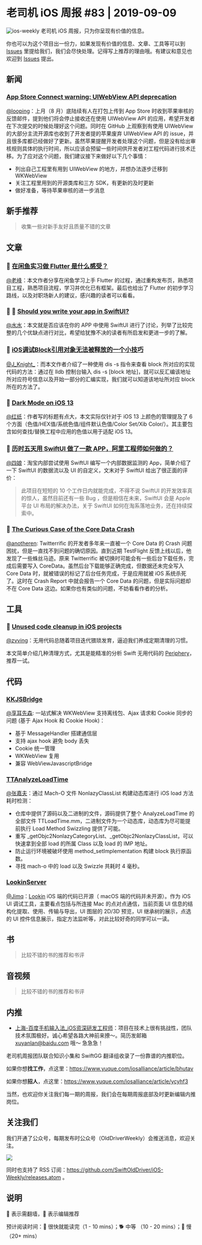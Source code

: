 # 老司机 iOS 周报 #83 | 2019-09-09

![ios-weekly](https://github.com/SwiftOldDriver/iOS-Weekly/blob/master/assets/ios-weekly.png?raw=true)
老司机 iOS 周报，只为你呈现有价值的信息。

你也可以为这个项目出一份力，如果发现有价值的信息、文章、工具等可以到 [Issues](https://github.com/SwiftOldDriver/iOS-Weekly/issues) 里提给我们，我们会尽快处理。记得写上推荐的理由哦。有建议和意见也欢迎到 [Issues](https://github.com/SwiftOldDriver/iOS-Weekly/issues) 提出。

## 新闻

### [App Store Connect warning: UIWebView API deprecation](https://forum.ionicframework.com/t/app-store-connect-warning-uiwebview-api-deprecation/172063/3)

[@looping](https://github.com/looping)：上月（8 月）底陆续有人在打包上传到 App Store 时收到苹果审核的反馈邮件，提到他们将会停止接收还在使用 UIWebView API 的应用，希望开发者在下次提交的时候处理好这个问题。同时在 GitHub 上观察到有使用 UIWebView 的大部分主流开源库也收到了开发者提的苹果废弃 UIWebView API 的 issue，并且很多库都已经做好了更新。虽然苹果提醒开发者处理这个问题，但是没有给出审核规则具体的执行时间，所以应该会预留一些时间供开发者对工程代码进行技术迁移。为了应对这个问题，我们建议接下来做好以下几个事情：

- 列出自己工程里有用到 UIWebView 的地方，并想办法逐步迁移到 WKWebView
- 关注工程里用到的开源类库和三方 SDK，有更新的及时更新
- 做好准备，等待苹果审核的进一步消息

## 新手推荐

> 收集一些对新手友好且质量不错的文章

## 文章

### 🐎 [在闲鱼实习做 Flutter 是什么感受？](https://mp.weixin.qq.com/s/DVl6s3EE5pKMoE-qltsK3A)

[@老峰](https://github.com/GesanTung)：本文作者分享在闲鱼学习上手 Flutter 的过程，通过重构发布页，熟悉项目工程，熟悉项目流程，学习并优化已有框架。最后也给出了 Flutter 的初步学习路线，以及对职场新人的建议，感兴趣的读者可以看看。

### 🚧 🐎 [Should you write your app in SwiftUI?](https://thatthinginswift.com/should-you-use-swiftui-in-your-app/?utm_campaign=iOS%2BDev%2BWeekly&utm_medium=web&utm_source=iOS%2BDev%2BWeekly%2BIssue%2B419)
[@水水](https://www.xuyanlan.com)：本文就是否应该在你的 APP 中使用 SwiftUI 进行了讨论，列举了比较完整的几个优缺点进行对比，希望给犹豫不决的读者有所启发和更进一步的了解。

### 🐎 [iOS调试Block引用对象无法被释放的一个小技巧](https://juejin.im/post/5d70655e518825618e67ad63)

[@J_Knight_](https://github.com/knightsj)：而本文作者介绍了一种使用 dis -s 指令来查看 block 所对应的实现代码的方法：通过在 lldb 控制台输入 dis -s [block 地址]，就可以反汇编该地址所对应符号信息以及开始一部分的汇编实现，我们就可以知道该地址所对应 block 所在的方法了。

### 🐎 [Dark Mode on i​OS 13](https://nshipster.com/dark-mode/)

[@红纸](https://github.com/nianran)：作者写的标题有点大，本文实际仅针对于 iOS 13 上颜色的管理提及了 6 个方面（色值/HEX值/系统色值/组件默认色值/Color Set/Xib Color/）。其主要包含如何查找/替换工程中应用的色值以用于适配 iOS 13。

### 🐎 [历时五天用 SwiftUI 做了一款 APP，阿里工程师如何做的？](https://mp.weixin.qq.com/s/QgDSuTFjwFlXzhksfgmkIQ)

[@四娘](https://kemchenj.github.io)：淘宝内部尝试使用 SwiftUI 编写一个内部数据监测的 App，简单介绍了一下 SwiftUI 的数据流以及 UI 的自定义，文末对于 SwiftUI 给出了很正面的评价：

> 此项目在短短的 10 个工作日内就能完成，不得不说 SwiftUI 的开发效率真的惊人，虽然目前还有一些 Bug ，但是相信在未来，SwiftUI 会是 Apple 平台 UI 布局的解决办法，关于 SwiftUI 如何在淘系落地业务，还在持续探索中。

### 🐎 [The Curious Case of the Core Data Crash](https://blog.iconfactory.com/2019/08/the-curious-case-of-the-core-data-crash)

[@anotheren](https://github.com/anotheren): Twitterrific 的开发者多年来一直被一个 Core Data 的 Crash 问题困扰，但是一直找不到问题的确切原因。直到近期 TestFlight 反馈上线以后，他发现了一些蛛丝马迹。原来 Twitterrific 被切换时可能会有一些后台下载任务，完成后需要写入 CoreData。虽然后台下载能够正确完成，但数据还未完全写入 Core Data 时，就被错误的标记了后台任务完成，于是应用就被 iOS 系统杀死了。这时在 Crash Report 中就会报告一个 Core Data 的问题，但是实际问题却不在 Core Data 这边。如果你也有类似的问题，不妨看看作者的分析。

## 工具

### 🐎 [Unused code cleanup in iOS projects](https://www.onswiftwings.com/unused-code-cleanup/)

[@zvving](https://github.com/zvving)：无用代码总随着项目迭代猥琐发育，逼迫我们养成定期清理的习惯。

本文简单介绍几种清理方式，尤其是能精准的分析 Swift 无用代码的 [Periphery](https://github.com/peripheryapp/periphery)，推荐一试。

## 代码

### [KKJSBridge](https://github.com/karosLi/KKJSBridge)

[@享耳先森](https://github.com/iblacksun): 一站式解决 WKWebView 支持离线包、Ajax 请求和 Cookie 同步的问题 (基于 Ajax Hook 和 Cookie Hook)：
- 基于 MessageHandler 搭建通信层
- 支持 ajax hook 避免 body 丢失
- Cookie 统一管理
- WKWebView 复用
- 兼容 WebViewJavascriptBridge

### [TTAnalyzeLoadTime](https://github.com/huakucha/TTAnalyzeLoadTime)

[@张嘉夫](https://github.com/josephchang10)：通过 Mach-O 文件 NonlazyClassList 构建动态库进行 iOS load 方法耗时检测：
- 仓库中提供了源码以及二进制的文件，源码提供了整个 AnalyzeLoadTime 的全部文件 TTLoadTime.mm，二进制文件为一个动态库，动态库为尽可能提前执行 Load Method Swizzling 提供了可能。
- 重写 _getObjc2NonlazyCategoryList、_getObjc2NonlazyClassList，可以快速拿到全部 load 的所属 Class 以及 load 的 IMP 地址。
- 防止运行环境被破坏使用 method_setImplementation 构建 block 执行原函数。
- 寻找 mach-o 中的 load 以及 Swizzle 共耗时 4 毫秒。

### [LookinServer](https://github.com/QMUI/LookinServer)

[@Jimq](https://github.com/waz0820)：[Lookin](https://lookin.work) iOS 端的代码已开源（ macOS 端的代码并未开源）。作为 iOS UI 调试工具，主要看点包括与所连接 Mac 的点对点通信，当前页面 UI 信息的结构化提取、使用、传输与导出，UI 图层的 2D/3D 预览，UI 继承树的展示，点选的 UI 控件信息展示，指定方法监听等，对此比较好奇的同学可以一读。

## 书

> 比较不错的书的推荐和书评

## 音视频

> 比较不错的书的推荐和书评

## 内推

- [上海-百度手机输入法_iOS资深研发工程师](https://www.lagou.com/jobs/6101507.html)：项目在技术上很有挑战性，团队技术氛围极好。诚心希望各路大神前来撩～。简历发邮箱 xuyanlan@baidu.com 哦～ 急急急！


老司机周报团队联合知识小集和 SwiftGG 翻译组收录了一份靠谱的内推职位。

如果你想**找工作**，点这里：https://www.yuque.com/iosalliance/article/bhutav

如果你想**招人**，点这里：https://www.yuque.com/iosalliance/article/ycyhf3

当然，也欢迎你关注我们每一期的周报，我们会在每期周报底部及时更新编辑内推岗位。

## 关注我们

我们开通了公众号，每期发布时公众号（OldDriverWeekly）会推送消息，欢迎关注。

![](https://github.com/SwiftOldDriver/iOS-Weekly/blob/master/assets/qrcode_for_wechat.jpg?raw=true)

同时也支持了 RSS 订阅：https://github.com/SwiftOldDriver/iOS-Weekly/releases.atom 。

## 说明

🚧 表示需翻墙，🌟 表示编辑推荐

预计阅读时间：🐎 很快就能读完（1 - 10 mins）；🐕 中等 （10 - 20 mins）；🐢 慢（20+ mins）
